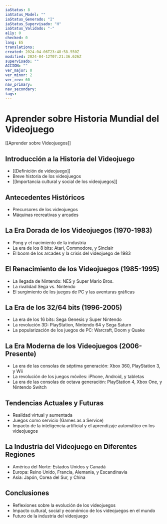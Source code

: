 ```yaml
---
iaStatus: 8
iaStatus_Model: ""
iaStatus_Generado: "I"
iaStatus_Supervisado: "H"
iaStatus_Validado: "-"
a11y: 0
checked: 0
lang: ES
translations: 
created: 2024-04-06T23:48:58.550Z
modified: 2024-04-12T07:21:36.626Z
supervisado: ""
ACCION: ""
ver_major: 0
ver_minor: 2
ver_rev: 60
nav_primary: 
nav_secondary: 
tags:
---
```

# Aprender sobre Historia Mundial del Videojuego

[[Aprender sobre Videojuegos]]

## Introducción a la Historia del Videojuego
- [[Definición de videojuego]]
- Breve historia de los videojuegos
- [[Importancia cultural y social de los videojuegos]]

## Antecedentes Históricos
- Precursores de los videojuegos
- Máquinas recreativas y arcades

## La Era Dorada de los Videojuegos (1970-1983)
- Pong y el nacimiento de la industria
- La era de los 8 bits: Atari, Commodore, y Sinclair
- El boom de los arcades y la crisis del videojuego de 1983

## El Renacimiento de los Videojuegos (1985-1995)
- La llegada de Nintendo: NES y Super Mario Bros.
- La rivalidad Sega vs. Nintendo
- El surgimiento de los juegos de PC y las aventuras gráficas

## La Era de los 32/64 bits (1996-2005)
- La era de los 16 bits: Sega Genesis y Super Nintendo
- La revolución 3D: PlayStation, Nintendo 64 y Sega Saturn
- La popularización de los juegos de PC: Warcraft, Doom y Quake

## La Era Moderna de los Videojuegos (2006-Presente)
- La era de las consolas de séptima generación: Xbox 360, PlayStation 3, y Wii
- La revolución de los juegos móviles: iPhone, Android, y tabletas
- La era de las consolas de octava generación: PlayStation 4, Xbox One, y Nintendo Switch

## Tendencias Actuales y Futuras
- Realidad virtual y aumentada
- Juegos como servicio (Games as a Service)
- Impacto de la inteligencia artificial y el aprendizaje automático en los videojuegos

## La Industria del Videojuego en Diferentes Regiones
- América del Norte: Estados Unidos y Canadá
- Europa: Reino Unido, Francia, Alemania, y Escandinavia
- Asia: Japón, Corea del Sur, y China

## Conclusiones
- Reflexiones sobre la evolución de los videojuegos
- Impacto cultural, social y económico de los videojuegos en el mundo
- Futuro de la industria del videojuego
